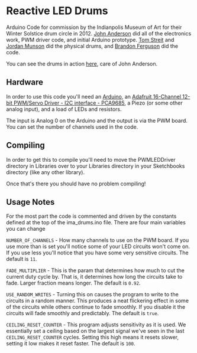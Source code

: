 Reactive LED Drums
=====================================

Arduino Code for commission by the Indianpolis Museum of Art for their Winter Solstice drum circle in 2012. [John Anderson](http://sailindaze.blogspot.com/) did all of the electronics work, PWM driver code, and initial Arduino prototype. [Tom Streit](http://cargocollective.com/bigdudesculpture) and [Jordan Munson](http://www.jordanmunson.com/) did the physical drums, and [Brandon Ferguson](http://github.com/bnferguson) did the code.

You can see the drums in action [here](http://www.youtube.com/watch?feature=player_embedded&v=uGqpzUWrqMg), care of John Anderson.

Hardware
--------------------
In order to use this code you'll need an [Arduino](http://arduino.cc), an [Adafruit 16-Channel 12-bit PWM/Servo Driver - I2C interface - PCA9685](http://www.adafruit.com/products/815), a Piezo (or some other analog input), and a load of LEDs and resistors.

The input is Analog 0 on the Arduino and the output is via the PWM board. You can set the number of channels used in the code.


Compiling
-------------------
In order to get this to compile you'll need to move the PWMLEDDriver directory in Libraries over to your Libraries directory in your Sketchbooks directory (like any other library).

Once that's there you should have no problem compiling!


Usage Notes
---------------------
For the most part the code is commented and driven by the constants defined at the top of the ima_drums.ino file. There are four main variables you can change

`NUMBER_OF_CHANNELS` - How many channels to use on the PWM board. If you use more than is set you'll notice some of your LED circuits won't come on. If you use less you'll notice that you have some very sensitive circuits. The default is `11`.

`FADE_MULTIPLIER` - This is the param that determines how much to cut the current duty cycle by. That is, it determines how long the circuits take to fade. Larger fraction means longer. The default is `0.92`.

`USE_RANDOM_WRITES` - Turning this on causes the program to write to the circuits in a random manner. This produces a neat flickering effect in some of the circuits while others continue to fade smoothly. If you disable it the circuits will fade smoothly and predictably. The default is `true`.

`CEILING_RESET_COUNTER` - This program adjusts sensitivity as it is used. We essentially set a ceiling based on the largest signal we've seen in the last `CEILING_RESET_COUNTER` cycles. Setting this high means it resets slower, setting it low makes it reset faster. The default is `100`.



